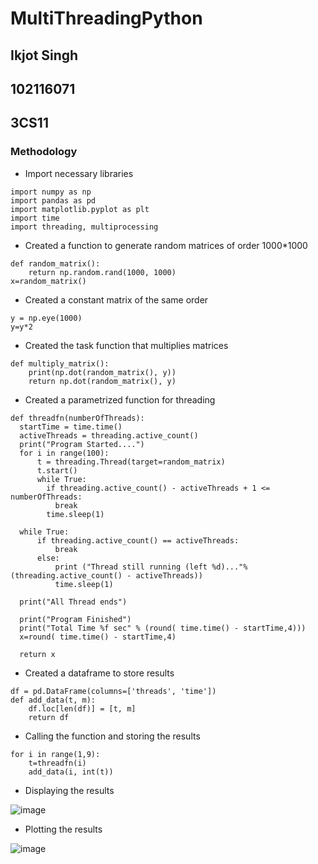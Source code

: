 # MultiThreadingPython
## Ikjot Singh
## 102116071
## 3CS11

### Methodology
- Import necessary libraries
```
import numpy as np
import pandas as pd
import matplotlib.pyplot as plt
import time
import threading, multiprocessing
```

- Created a function to generate random matrices of order 1000*1000
```
def random_matrix():
    return np.random.rand(1000, 1000)
x=random_matrix()
```

- Created a constant matrix of the same order
```
y = np.eye(1000)
y=y*2
```

- Created the task function that multiplies matrices
```
def multiply_matrix():
    print(np.dot(random_matrix(), y))
    return np.dot(random_matrix(), y)
```

- Created a parametrized function for threading
```
def threadfn(numberOfThreads):
  startTime = time.time()
  activeThreads = threading.active_count()
  print("Program Started....")
  for i in range(100):
      t = threading.Thread(target=random_matrix)
      t.start()
      while True:
        if threading.active_count() - activeThreads + 1 <= numberOfThreads:
          break
        time.sleep(1)

  while True:
      if threading.active_count() == activeThreads:
          break
      else:
          print ("Thread still running (left %d)..."%(threading.active_count() - activeThreads))
          time.sleep(1)
    
  print("All Thread ends")

  print("Program Finished")
  print("Total Time %f sec" % (round( time.time() - startTime,4)))
  x=round( time.time() - startTime,4)
  
  return x
```

- Created a dataframe to store results
```
df = pd.DataFrame(columns=['threads', 'time'])
def add_data(t, m):
    df.loc[len(df)] = [t, m]
    return df
```

- Calling the function and storing the results
```
for i in range(1,9):
    t=threadfn(i)
    add_data(i, int(t))
```
- Displaying the results



 ![image](https://github.com/IkjotSingh221/MultiThreadingPython/assets/91063550/8f80915f-df58-470a-91ee-dee142952261)
 
 
- Plotting the results


![image](https://github.com/IkjotSingh221/MultiThreadingPython/assets/91063550/6b9d3492-c521-4950-b81a-c636fd0d6c8a)
